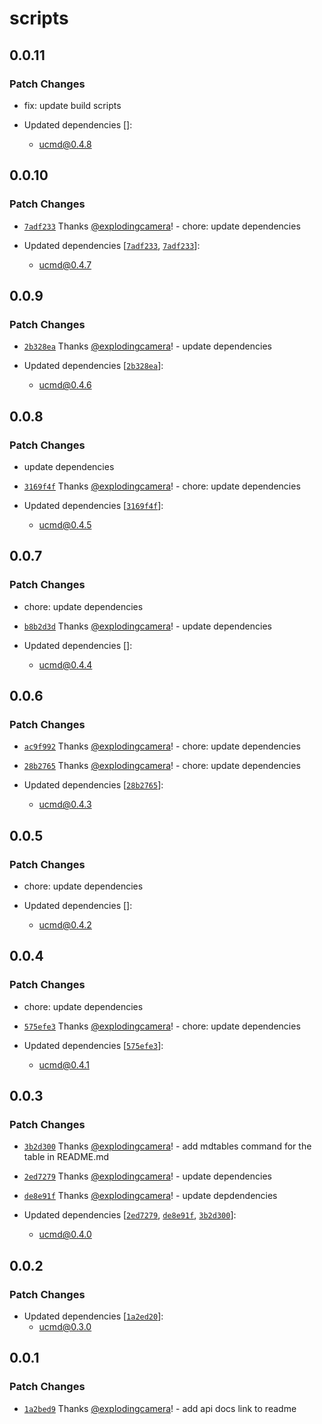 # scripts

## 0.0.11

### Patch Changes

- fix: update build scripts

- Updated dependencies []:
  - ucmd@0.4.8

## 0.0.10

### Patch Changes

- [`7adf233`](https://github.com/explodingcamera/esm/commit/7adf23335c7ae82b5237e3bb8e5288fdaf78b701) Thanks [@explodingcamera](https://github.com/explodingcamera)! - chore: update dependencies

- Updated dependencies [[`7adf233`](https://github.com/explodingcamera/esm/commit/7adf23335c7ae82b5237e3bb8e5288fdaf78b701), [`7adf233`](https://github.com/explodingcamera/esm/commit/7adf23335c7ae82b5237e3bb8e5288fdaf78b701)]:
  - ucmd@0.4.7

## 0.0.9

### Patch Changes

- [`2b328ea`](https://github.com/explodingcamera/esm/commit/2b328eacef3fe12dcce1587d4f7f3dce14f26764) Thanks [@explodingcamera](https://github.com/explodingcamera)! - update dependencies

- Updated dependencies [[`2b328ea`](https://github.com/explodingcamera/esm/commit/2b328eacef3fe12dcce1587d4f7f3dce14f26764)]:
  - ucmd@0.4.6

## 0.0.8

### Patch Changes

- update dependencies

- [`3169f4f`](https://github.com/explodingcamera/esm/commit/3169f4f5924f4e870bf25910ab2e9c79fd718057) Thanks [@explodingcamera](https://github.com/explodingcamera)! - chore: update dependencies

- Updated dependencies [[`3169f4f`](https://github.com/explodingcamera/esm/commit/3169f4f5924f4e870bf25910ab2e9c79fd718057)]:
  - ucmd@0.4.5

## 0.0.7

### Patch Changes

- chore: update dependencies

- [`b8b2d3d`](https://github.com/explodingcamera/esm/commit/b8b2d3dbb0c99159f5d643f476e623cd56278017) Thanks [@explodingcamera](https://github.com/explodingcamera)! - update dependencies

- Updated dependencies []:
  - ucmd@0.4.4

## 0.0.6

### Patch Changes

- [`ac9f992`](https://github.com/explodingcamera/esm/commit/ac9f992ea5b540beddaea7feb002a76ccaccb29d) Thanks [@explodingcamera](https://github.com/explodingcamera)! - chore: update dependencies

- [`28b2765`](https://github.com/explodingcamera/esm/commit/28b276523ad007ab9ae0402a7d5d5b7360f1d7ed) Thanks [@explodingcamera](https://github.com/explodingcamera)! - chore: update dependencies

- Updated dependencies [[`28b2765`](https://github.com/explodingcamera/esm/commit/28b276523ad007ab9ae0402a7d5d5b7360f1d7ed)]:
  - ucmd@0.4.3

## 0.0.5

### Patch Changes

- chore: update dependencies

- Updated dependencies []:
  - ucmd@0.4.2

## 0.0.4

### Patch Changes

- chore: update dependencies

- [`575efe3`](https://github.com/explodingcamera/esm/commit/575efe385756abd44408d83535c27c99ff7efea2) Thanks [@explodingcamera](https://github.com/explodingcamera)! - chore: update dependencies

- Updated dependencies [[`575efe3`](https://github.com/explodingcamera/esm/commit/575efe385756abd44408d83535c27c99ff7efea2)]:
  - ucmd@0.4.1

## 0.0.3

### Patch Changes

- [`3b2d300`](https://github.com/explodingcamera/esm/commit/3b2d30075f8f88d76a0a4668d9c2dda0f32c2751) Thanks [@explodingcamera](https://github.com/explodingcamera)! - add mdtables command for the table in README.md

- [`2ed7279`](https://github.com/explodingcamera/esm/commit/2ed72792bf13fa4b712fb477208ebb7d061a1e8f) Thanks [@explodingcamera](https://github.com/explodingcamera)! - update dependencies

- [`de8e91f`](https://github.com/explodingcamera/esm/commit/de8e91f4f1052fbd6bf4f82b3c8010195b98a7b1) Thanks [@explodingcamera](https://github.com/explodingcamera)! - update depdendencies

- Updated dependencies [[`2ed7279`](https://github.com/explodingcamera/esm/commit/2ed72792bf13fa4b712fb477208ebb7d061a1e8f), [`de8e91f`](https://github.com/explodingcamera/esm/commit/de8e91f4f1052fbd6bf4f82b3c8010195b98a7b1), [`3b2d300`](https://github.com/explodingcamera/esm/commit/3b2d30075f8f88d76a0a4668d9c2dda0f32c2751)]:
  - ucmd@0.4.0

## 0.0.2

### Patch Changes

- Updated dependencies [[`1a2ed20`](https://github.com/explodingcamera/esm/commit/1a2ed204f99a631a5593a6c9baa1460d64aac8b8)]:
  - ucmd@0.3.0

## 0.0.1

### Patch Changes

- [`1a2bed9`](https://github.com/explodingcamera/esm/commit/1a2bed92806690fe6bd2eba714c81d05d4d725c8) Thanks [@explodingcamera](https://github.com/explodingcamera)! - add api docs link to readme
